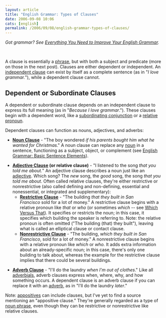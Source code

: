 ```yaml
---
layout: article
title: "English Grammar: Types of Clauses"
date: 2006-09-08 10:06
cats: [english]
permalink: /2006/09/08/english-grammar-types-of-clauses/
---
```

<em>Got grammar? See </em><a href="http://learningnerd.com/2006/09/26/everything-you-need-to-improve-your-english-grammar/"><em>Everything You Need to Improve Your English Grammar</em></a><em>.</em>
<p class="MsoNormal">&nbsp;</p>
A clause is essentially a <a href="http://learningnerd.com/2006/09/06/english-grammar-types-of-phrases/" title="Types of Phrases">phrase</a>, but with both a subject and predicate (more on those in the next post). Clauses are either dependent or independent. An <a target="_blank" href="http://en.wikipedia.org/wiki/Independent_clause">independent clause</a> can exist by itself as a complete sentence (as in "<em>I love grammar.</em>"), while a dependent clause cannot.
<h2>Dependent or Subordinate Clauses</h2>
A dependent or subordinate clause depends on an independent clause to express its full meaning (as in "<em>Because I love grammar</em>."). These clauses begin with a dependent word, like a <a target="_blank" href="http://grammar.uoregon.edu/conjunctions/subordinating.html">subordinating conjunction</a> or a <a href="http://learningnerd.com/2006/08/29/english-parts-of-speech-nouns-and-pronouns/#types" title="Nouns and Pronouns - Other Types of Pronouns">relative pronoun</a>.

Dependent clauses can function as nouns, adjectives, and adverbs:
<ul>
	<li><a target="_blank" href="http://www.arts.uottawa.ca/writcent/hypergrammar/claustyp.html#nouncls" title="Using Clauses as Nouns, Adjectives, and Adverbs - Noun Clauses"><strong>Noun Clause</strong></a> - "The boy wondered <em>if his parents bought him what he wanted for Christmas</em>." A noun clause can replace any <a href="http://learningnerd.com/2006/08/29/english-parts-of-speech-nouns-and-pronouns/" title="Nouns and Pronouns">noun</a> in a sentence, functioning as a subject, object, or complement (see <a href="http://learningnerd.com/2006/09/10/english-grammar-basic-sentence-elements/">English Grammar: Basic Sentence Elements</a>).</li>
</ul>
<ul>
	<li><a target="_blank" href="http://www.english.uiuc.edu/CWS/wWORKSHOP/writer_resources/grammar_handbook/adj_adverb_noun_clauses.htm#adjective" title="Adjective, Adverb, and Noun Clauses - Adjective Clausea"><strong>Adjective Clause</strong></a><strong> (or relative clause)</strong> - "I listened to the song <em>that you told me about.</em>" An adjective clause describes a noun just like an <a href="http://learningnerd.com/2006/09/02/english-parts-of-speech-adjectives-determiners-and-adverbs/" title="Adjectives, Determiners, and Adverbs">adjective</a>. Which song? The <em>new </em>song, the <em>good </em>song, the song <em>that you told me about</em>. Often called relative clauses, they're either restrictive or nonrestrictive (also called defining and non-defining, essential and nonessential, or integrated and supplementary):
<ul>
	<li><a target="_blank" href="http://www.english.uiuc.edu/CWS/wWORKSHOP/writer_resources/grammar_handbook/restrictive_non_clauses.htm#restrictive" title="Restrictive and Nonrestrictive Clauses - Restrictive Clause"><strong>Restrictive Clause</strong></a> - "The building <em>that they built in San Francisco</em> sold for a lot of money." A restrictive clause begins with a relative pronoun like <em>that</em> or <em>who</em> (or sometimes <em>which </em>-- see <a target="_blank" href="http://www.worldwidewords.org/articles/which.htm">Which Versus That</a>)<em>.</em> It specifies or restricts the noun; in this case, it specifies which building the speaker is referring to. Note: the relative pronoun is often omitted ("The building (that) they built"), leaving what is called an elliptical clause or contact clause.</li>
</ul>
<ul>
	<li><a target="_blank" href="http://www.english.uiuc.edu/CWS/wWORKSHOP/writer_resources/grammar_handbook/restrictive_non_clauses.htm#nonrestrictive" title="Restrictive and Nonrestrictive Clauses - Nonrestrictive Clauses"><strong>Nonrestrictive Clause</strong></a> - "The building, <em>which they built in San Francisco</em>, sold for a lot of money." A nonrestrictive clause begins with a relative pronoun like <em>which</em> or <em>who.</em> It adds extra information about an already-specific noun; in this case, there's only one building to talk about, whereas the example for the restrictive clause implies that there could be several buildings.</li>
</ul>
</li>
</ul>
<ul>
	<li><a target="_blank" href="http://www.arts.uottawa.ca/writcent/hypergrammar/claustyp.html#advcls" title="Using Clauses as Nouns, Adjectives, and Adverbs - Adverb Clauses"><strong>Adverb Clause</strong></a> - "I'll do the laundry <em>when I'm out of clothes</em>." Like all <a href="http://learningnerd.com/2006/09/02/english-parts-of-speech-adjectives-determiners-and-adverbs/#adverbials" title="Adjectives, Determiners, and Adverbs - Adverbials">adverbials</a>, adverb clauses express when, where, why, and how something occurs. A dependent clause is an adverb clause if you can replace it with an <a href="http://learningnerd.com/2006/09/02/english-parts-of-speech-adjectives-determiners-and-adverbs/#adverbs" title="Adjectives, Determiners, and Adverbs - Adverbs">adverb</a>, as in "I'll do the laundry <em>later</em>."</li>
</ul>
Note: <a target="_blank" href="http://community-2.webtv.net/solis-boo/Grammar3/page7.html" title="Armchair Grammarian - Appositives">appositives</a> can include clauses, but I've yet to find a source mentioning an "appositive clause." They're generally regarded as a type of <a href="http://learningnerd.com/2006/09/06/english-grammar-types-of-phrases/" title="Types of Phrases">noun phrase</a>, even though they can be restrictive or nonrestrictive like relative clauses.
